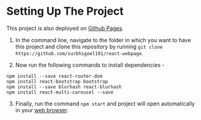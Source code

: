 # Setting Up The Project

This project is also deployed on [Github Pages](https://surbhigoel191.github.io/react-webpage/).

1.  In the command line, navigate to the folder in which you want to have this project and clone this repository by running `git clone https://github.com/surbhigoel191/react-webpage`.

2. Now run the following commands to install dependencies -
```
npm install --save react-router-dom
npm install react-bootstrap bootstrap
npm install --save blurhash react-blurhash
npm install react-multi-carousel --save
```

3. Finally, run the command `npm start` and project will open automatically in your [web browser](http://localhost:3000/react-webpage/).
